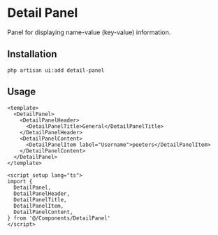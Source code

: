 # Detail Panel

Panel for displaying name-value (key-value) information.

<ComponentPreview name="DetailPanel" class="w-full" />

## Installation

```shell
php artisan ui:add detail-panel
```

## Usage

```vue
<template>
  <DetailPanel>
    <DetailPanelHeader>
      <DetailPanelTitle>General</DetailPanelTitle>
    </DetailPanelHeader>
    <DetailPanelContent>
      <DetailPanelItem label="Username">peeters</DetailPanelItem>
    </DetailPanelContent>
  </DetailPanel>
</template>

<script setup lang="ts">
import {
  DetailPanel,
  DetailPanelHeader,
  DetailPanelTitle,
  DetailPanelItem,
  DetailPanelContent,
} from '@/Components/DetailPanel'
</script>
```
